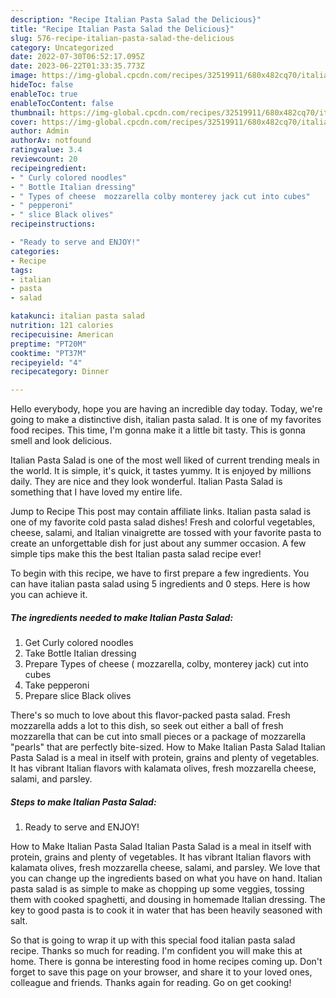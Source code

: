 ```yaml
---
description: "Recipe Italian Pasta Salad the Delicious}"
title: "Recipe Italian Pasta Salad the Delicious}"
slug: 576-recipe-italian-pasta-salad-the-delicious
category: Uncategorized
date: 2022-07-30T06:52:17.095Z
date: 2023-06-22T01:33:35.773Z
image: https://img-global.cpcdn.com/recipes/32519911/680x482cq70/italian-pasta-salad-recipe-main-photo.jpg
hideToc: false
enableToc: true
enableTocContent: false
thumbnail: https://img-global.cpcdn.com/recipes/32519911/680x482cq70/italian-pasta-salad-recipe-main-photo.jpg
cover: https://img-global.cpcdn.com/recipes/32519911/680x482cq70/italian-pasta-salad-recipe-main-photo.jpg
author: Admin
authorAv: notfound
ratingvalue: 3.4
reviewcount: 20
recipeingredient:
- " Curly colored noodles"
- " Bottle Italian dressing"
- " Types of cheese  mozzarella colby monterey jack cut into cubes"
- " pepperoni"
- " slice Black olives"
recipeinstructions:

- "Ready to serve and ENJOY!"
categories:
- Recipe
tags:
- italian
- pasta
- salad

katakunci: italian pasta salad 
nutrition: 121 calories
recipecuisine: American
preptime: "PT20M"
cooktime: "PT37M"
recipeyield: "4"
recipecategory: Dinner

---
```



Hello everybody, hope you are having an incredible day today. Today, we're going to make a distinctive dish, italian pasta salad. It is one of my favorites food recipes. This time, I'm gonna make it a little bit tasty. This is gonna smell and look delicious.

Italian Pasta Salad is one of the most well liked of current trending meals in the world. It is simple, it's quick, it tastes yummy. It is enjoyed by millions daily. They are nice and they look wonderful. Italian Pasta Salad is something that I have loved my entire life.

Jump to Recipe This post may contain affiliate links. Italian pasta salad is one of my favorite cold pasta salad dishes! Fresh and colorful vegetables, cheese, salami, and Italian vinaigrette are tossed with your favorite pasta to create an unforgettable dish for just about any summer occasion. A few simple tips make this the best Italian pasta salad recipe ever!


To begin with this recipe, we have to first prepare a few ingredients. You can have italian pasta salad using 5 ingredients and 0 steps. Here is how you can achieve it.

<!--inarticleads1-->

##### The ingredients needed to make Italian Pasta Salad:

1. Get  Curly colored noodles
1. Take  Bottle Italian dressing
1. Prepare  Types of cheese ( mozzarella, colby, monterey jack) cut into cubes
1. Take  pepperoni
1. Prepare  slice Black olives


There&#39;s so much to love about this flavor-packed pasta salad. Fresh mozzarella adds a lot to this dish, so seek out either a ball of fresh mozzarella that can be cut into small pieces or a package of mozzarella &#34;pearls&#34; that are perfectly bite-sized. How to Make Italian Pasta Salad Italian Pasta Salad is a meal in itself with protein, grains and plenty of vegetables. It has vibrant Italian flavors with kalamata olives, fresh mozzarella cheese, salami, and parsley. 

<!--inarticleads2-->

##### Steps to make Italian Pasta Salad:


1. Ready to serve and ENJOY!

How to Make Italian Pasta Salad Italian Pasta Salad is a meal in itself with protein, grains and plenty of vegetables. It has vibrant Italian flavors with kalamata olives, fresh mozzarella cheese, salami, and parsley. We love that you can change up the ingredients based on what you have on hand. Italian pasta salad is as simple to make as chopping up some veggies, tossing them with cooked spaghetti, and dousing in homemade Italian dressing. The key to good pasta is to cook it in water that has been heavily seasoned with salt. 

So that is going to wrap it up with this special food italian pasta salad recipe. Thanks so much for reading. I'm confident you will make this at home. There is gonna be interesting food in home recipes coming up. Don't forget to save this page on your browser, and share it to your loved ones, colleague and friends. Thanks again for reading. Go on get cooking!
